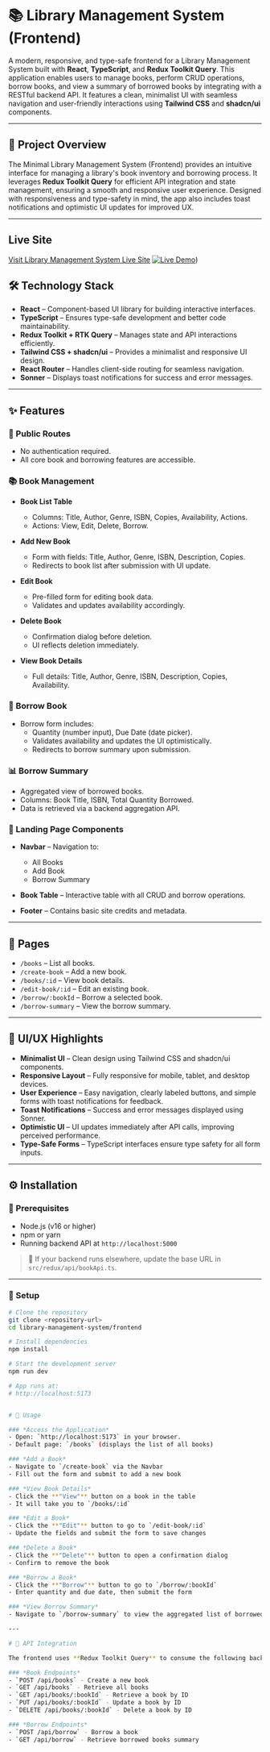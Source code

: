 # 📚 Library Management System (Frontend)

A modern, responsive, and type-safe frontend for a Library Management System built with **React**, **TypeScript**, and **Redux Toolkit Query**. This application enables users to manage books, perform CRUD operations, borrow books, and view a summary of borrowed books by integrating with a RESTful backend API. It features a clean, minimalist UI with seamless navigation and user-friendly interactions using **Tailwind CSS** and **shadcn/ui** components.

---

## 📘 Project Overview

The Minimal Library Management System (Frontend) provides an intuitive interface for managing a library's book inventory and borrowing process. It leverages **Redux Toolkit Query** for efficient API integration and state management, ensuring a smooth and responsive user experience. Designed with responsiveness and type-safety in mind, the app also includes toast notifications and optimistic UI updates for improved UX.

---

## Live Site

[Visit Library Management System Live Site]((https://library-management-system-frontend-ecru.vercel.app/))
[![Live Demo](https://img.shields.io/badge/Live%20Demo-Click%20Here-brightgreen)](https://library-management-system-frontend-ecru.vercel.app/))

## 🛠️ Technology Stack

- **React** – Component-based UI library for building interactive interfaces.
- **TypeScript** – Ensures type-safe development and better code maintainability.
- **Redux Toolkit + RTK Query** – Manages state and API interactions efficiently.
- **Tailwind CSS + shadcn/ui** – Provides a minimalist and responsive UI design.
- **React Router** – Handles client-side routing for seamless navigation.
- **Sonner** – Displays toast notifications for success and error messages.

---

## ✨ Features

### 📖 Public Routes

- No authentication required.
- All core book and borrowing features are accessible.

### 📚 Book Management

- **Book List Table**

  - Columns: Title, Author, Genre, ISBN, Copies, Availability, Actions.
  - Actions: View, Edit, Delete, Borrow.

- **Add New Book**

  - Form with fields: Title, Author, Genre, ISBN, Description, Copies.
  - Redirects to book list after submission with UI update.

- **Edit Book**

  - Pre-filled form for editing book data.
  - Validates and updates availability accordingly.

- **Delete Book**

  - Confirmation dialog before deletion.
  - UI reflects deletion immediately.

- **View Book Details**
  - Full details: Title, Author, Genre, ISBN, Description, Copies, Availability.

### 🔄 Borrow Book

- Borrow form includes:
  - Quantity (number input), Due Date (date picker).
  - Validates availability and updates the UI optimistically.
  - Redirects to borrow summary upon submission.

### 📊 Borrow Summary

- Aggregated view of borrowed books.
- Columns: Book Title, ISBN, Total Quantity Borrowed.
- Data is retrieved via a backend aggregation API.

### 🧩 Landing Page Components

- **Navbar** – Navigation to:

  - All Books
  - Add Book
  - Borrow Summary

- **Book Table** – Interactive table with all CRUD and borrow operations.
- **Footer** – Contains basic site credits and metadata.

---

## 🧭 Pages

- `/books` – List all books.
- `/create-book` – Add a new book.
- `/books/:id` – View book details.
- `/edit-book/:id` – Edit an existing book.
- `/borrow/:bookId` – Borrow a selected book.
- `/borrow-summary` – View the borrow summary.

---

## 💎 UI/UX Highlights

- **Minimalist UI** – Clean design using Tailwind CSS and shadcn/ui components.
- **Responsive Layout** – Fully responsive for mobile, tablet, and desktop devices.
- **User Experience** – Easy navigation, clearly labeled buttons, and simple forms with toast notifications for feedback.
- **Toast Notifications** – Success and error messages displayed using Sonner.
- **Optimistic UI** – UI updates immediately after API calls, improving perceived performance.
- **Type-Safe Forms** – TypeScript interfaces ensure type safety for all form inputs.

---

## ⚙️ Installation

### 🔧 Prerequisites

- Node.js (v16 or higher)
- npm or yarn
- Running backend API at `http://localhost:5000`

> 🔁 If your backend runs elsewhere, update the base URL in `src/redux/api/bookApi.ts`.

---

### 🚀 Setup

```bash
# Clone the repository
git clone <repository-url>
cd library-management-system/frontend

# Install dependencies
npm install

# Start the development server
npm run dev

# App runs at:
# http://localhost:5173


# 🚀 Usage

### *Access the Application*
- Open: `http://localhost:5173` in your browser.
- Default page: `/books` (displays the list of all books)

### *Add a Book*
- Navigate to `/create-book` via the Navbar
- Fill out the form and submit to add a new book

### *View Book Details*
- Click the **"View"** button on a book in the table
- It will take you to `/books/:id`

### *Edit a Book*
- Click the **"Edit"** button to go to `/edit-book/:id`
- Update the fields and submit the form to save changes

### *Delete a Book*
- Click the **"Delete"** button to open a confirmation dialog
- Confirm to remove the book

### *Borrow a Book*
- Click the **"Borrow"** button to go to `/borrow/:bookId`
- Enter quantity and due date, then submit the form

### *View Borrow Summary*
- Navigate to `/borrow-summary` to view the aggregated list of borrowed books

---

# 🔌 API Integration

The frontend uses **Redux Toolkit Query** to consume the following backend API endpoints:

### *Book Endpoints*
- `POST /api/books` - Create a new book
- `GET /api/books` - Retrieve all books
- `GET /api/books/:bookId` - Retrieve a book by ID
- `PUT /api/books/:bookId` - Update a book by ID
- `DELETE /api/books/:bookId` - Delete a book by ID

### *Borrow Endpoints*
- `POST /api/borrow` - Borrow a book
- `GET /api/borrow` - Retrieve borrowed books summary


```
